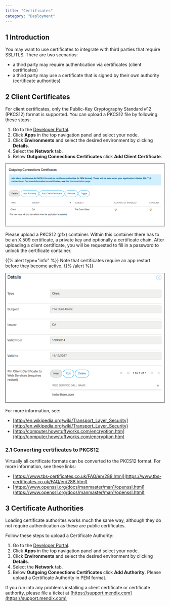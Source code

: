 ```yaml
---
title: "Certificates"
category: "Deployment"
---
```


## 1 Introduction

You may want to use certificates to integrate with third parties that require SSL/TLS. There are two scenarios:

*   a third party may require authentication via certificates (client certificates)
*   a third party may use a certificate that is signed by their own authority (certificate authorities)

## 2 Client Certificates

For client certificates, only the Public-Key Cryptography Standard #12 (PKCS12) format is supported. 
You can upload a PKCS12 file by following these steps:

1. Go to the [Developer Portal](http://home.mendix.com).
2. Click **Apps** in the top navigation panel and select your node.
3. Click **Environments** and select the desired environment by clicking **Details**.
4. Select the **Network** tab.
5. Below **Outgoing Connections Certificates** click **Add Client Certificate**.

  ![](attachments/4194597/certificate.png)

Please upload a PKCS12 (pfx) container. Within this container there has to be an X.509 certificate, a private key and optionally a certificate chain.
After uploading a client certificate, you will be requested to fill in a password to unlock the certificate container. 

{{% alert type="info" %}}
Note that certificates require an app restart before they become active.
{{% /alert %}}

  ![](attachments/4194597/certificate-details.png)

For more information, see:

*   [http://en.wikipedia.org/wiki/Transport_Layer_Security](http://en.wikipedia.org/wiki/Transport_Layer_Security)
*   [http://computer.howstuffworks.com/encryption.htm](http://computer.howstuffworks.com/encryption.htm)

### 2.1 Converting certificates to PKCS12

Virtually all certificate formats can be converted to the PKCS12 format. For more information, see these links:

*   [https://www.tbs-certificates.co.uk/FAQ/en/288.html](https://www.tbs-certificates.co.uk/FAQ/en/288.html)
*   [https://www.openssl.org/docs/manmaster/man1/openssl.html](https://www.openssl.org/docs/manmaster/man1/openssl.html)

## 3 Certificate Authorities

Loading certificate authorites works much the same way, although they do not require authentication as these are public certificates.

Follow these steps to upload a Certificate Authority:

1. Go to the [Developer Portal](http://home.mendix.com).
2. Click **Apps** in the top navigation panel and select your node.
3. Click **Environments** and select the desired environment by clicking **Details**.
4. Select the **Network** tab.
5. Below **Outgoing Connections Certificates** click **Add Authority**. Please upload a Certificate Authority in PEM format.

If you run into any problems installing a client certificate or certificate authority, please file a ticket at [https://support.mendix.com](https://support.mendix.com)
